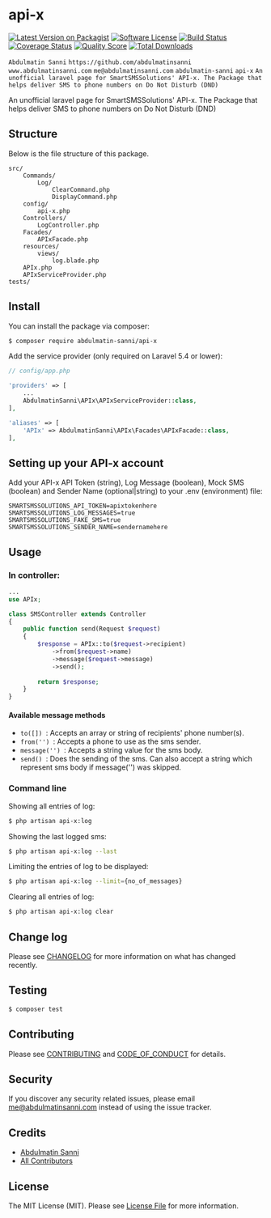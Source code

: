 # api-x

[![Latest Version on Packagist][ico-version]][link-packagist]
[![Software License][ico-license]](LICENSE.md)
[![Build Status][ico-travis]][link-travis]
[![Coverage Status][ico-scrutinizer]][link-scrutinizer]
[![Quality Score][ico-code-quality]][link-code-quality]
[![Total Downloads][ico-downloads]][link-downloads]

```Abdulmatin Sanni``` ```https://github.com/abdulmatinsanni``` ```www.abdulmatinsanni.com``` ```me@abdulmatinsanni.com``` ```abdulmatin-sanni``` ```api-x``` ```An unofficial laravel page for SmartSMSSolutions' API-x. The Package that helps deliver SMS to phone numbers on Do Not Disturb (DND)```

An unofficial laravel page for SmartSMSSolutions' API-x. The Package that helps deliver SMS to phone numbers on Do Not Disturb (DND)

## Structure

Below is the file structure of this package.

```
src/
    Commands/
        Log/
            ClearCommand.php
            DisplayCommand.php
    config/
        api-x.php
    Controllers/
        LogController.php
    Facades/
        APIxFacade.php
    resources/
        views/
            log.blade.php
    APIx.php
    APIxServiceProvider.php
tests/
```


## Install

You can install the package via composer:

``` bash
$ composer require abdulmatin-sanni/api-x
```

Add the service provider (only required on Laravel 5.4 or lower):

``` php
// config/app.php

'providers' => [
    ...
    AbdulmatinSanni\APIx\APIxServiceProvider::class,
],

'aliases' => [
    'APIx' => AbdulmatinSanni\APIx\Facades\APIxFacade::class,
],
```

## Setting up your API-x account
Add your API-x API Token (string), Log Message (boolean), Mock SMS (boolean) and Sender Name (optional|string) to your .env (environment) file:
```$xslt
SMARTSMSSOLUTIONS_API_TOKEN=apixtokenhere
SMARTSMSSOLUTIONS_LOG_MESSAGES=true
SMARTSMSSOLUTIONS_FAKE_SMS=true
SMARTSMSSOLUTIONS_SENDER_NAME=sendernamehere
```

## Usage
### In controller:
``` php
...
use APIx;

class SMSController extends Controller
{
    public function send(Request $request)
    {
        $response = APIx::to($request->recipient)
            ->from($request->name)
            ->message($request->message)
            ->send();
        
        return $response;
    }
}
```

#### Available message methods
- ```to([]) ```: Accepts an array or string of recipients' phone number(s).
- ```from('') ```: Accepts a phone to use as the sms sender.
- ```message('') ```: Accepts a string value for the sms body.
- ```send() ```: Does the sending of the sms. Can also accept a string which represent sms body if message('') was skipped.

### Command line

Showing all entries of log:
``` bash
$ php artisan api-x:log
```

Showing the last logged sms:
``` bash
$ php artisan api-x:log --last
```

Limiting the entries of log to be displayed:
``` bash
$ php artisan api-x:log --limit={no_of_messages}
```
Clearing all entries of log:
``` bash
$ php artisan api-x:log clear
```

## Change log

Please see [CHANGELOG](CHANGELOG.md) for more information on what has changed recently.

## Testing

``` bash
$ composer test
```

## Contributing

Please see [CONTRIBUTING](CONTRIBUTING.md) and [CODE_OF_CONDUCT](CODE_OF_CONDUCT.md) for details.

## Security

If you discover any security related issues, please email me@abdulmatinsanni.com instead of using the issue tracker.

## Credits

- [Abdulmatin Sanni][link-author]
- [All Contributors][link-contributors]

## License

The MIT License (MIT). Please see [License File](LICENSE.md) for more information.

[ico-version]: https://img.shields.io/packagist/v/abdulmatin-sanni/api-x.svg?style=flat-square
[ico-license]: https://img.shields.io/badge/license-MIT-brightgreen.svg?style=flat-square
[ico-travis]: https://img.shields.io/travis/abdulmatin-sanni/api-x/master.svg?style=flat-square
[ico-scrutinizer]: https://img.shields.io/scrutinizer/coverage/g/abdulmatin-sanni/api-x.svg?style=flat-square
[ico-code-quality]: https://img.shields.io/scrutinizer/g/abdulmatin-sanni/api-x.svg?style=flat-square
[ico-downloads]: https://img.shields.io/packagist/dt/abdulmatin-sanni/api-x.svg?style=flat-square

[link-packagist]: https://packagist.org/packages/abdulmatin-sanni/api-x
[link-travis]: https://travis-ci.org/abdulmatin-sanni/api-x
[link-scrutinizer]: https://scrutinizer-ci.com/g/abdulmatin-sanni/api-x/code-structure
[link-code-quality]: https://scrutinizer-ci.com/g/abdulmatin-sanni/api-x
[link-downloads]: https://packagist.org/packages/abdulmatin-sanni/api-x
[link-author]: https://github.com/https://github.com/abdulmatinsanni
[link-contributors]: ../../contributors
